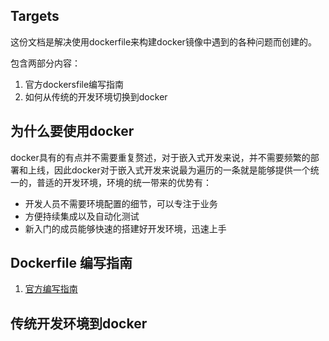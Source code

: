## Targets

这份文档是解决使用dockerfile来构建docker镜像中遇到的各种问题而创建的。

包含两部分内容：
1. 官方dockersfile编写指南
2. 如何从传统的开发环境切换到docker

## 为什么要使用docker

docker具有的有点并不需要重复赘述，对于嵌入式开发来说，并不需要频繁的部署和上线，因此docker对于嵌入式开发来说最为遍历的一条就是能够提供一个统一的，普适的开发环境，环境的统一带来的优势有：

* 开发人员不需要环境配置的细节，可以专注于业务
* 方便持续集成以及自动化测试
* 新入门的成员能够快速的搭建好开发环境，迅速上手

## Dockerfile 编写指南

1. [官方编写指南](official.md)

## 传统开发环境到docker


